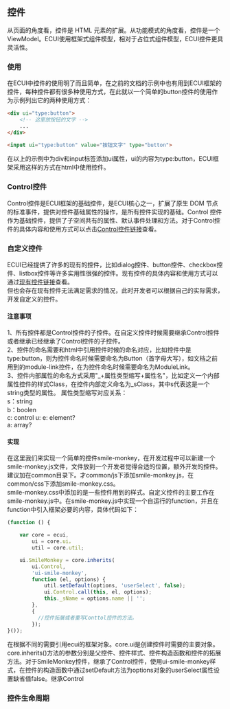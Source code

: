 ## 控件
从页面的角度看，控件是 HTML 元素的扩展。从功能模式的角度看，控件是一个 ViewModel。ECUI使用框架式组件模型，相对于占位式组件模型，ECUI控件更具灵活性。
### 使用
在ECUI中控件的使用明了而且简单，在之前的文档的示例中也有用到ECUI框架的控件，每种控件都有很多种使用方式，在此就以一个简单的button控件的使用作为示例列出它的两种使用方式：
```html
<div ui="type:button">
    <!-- 这里放按钮的文字 -->
    ...
</div>
```
```html
<input ui="type:button" value="按钮文字" type="button">
```
在以上的示例中为div和input标签添加ui属性，ui的内容为type:button，ECUI框架采用这样的方式在html中使用控件。
### Control控件
Control控件是ECUI框架的基础控件，是ECUI核心之一，扩展了原生 DOM 节点的标准事件，提供对控件基础属性的操作，是所有控件实现的基础。Control 控件作为基础控件，提供了子空间共有的属性、默认事件处理和方法。对于Control控件的具体内容和使用方式可以点击[Control控件链接]()查看。

### 自定义控件
ECUI已经提供了许多的现有的控件，比如dialog控件、button控件、checkbox控件、listbox控件等许多实用性很强的控件。现有控件的具体内容和使用方式可以通过[现有控件链接]()查看。   
但也会存在现有控件无法满足需求的情况，此时开发者可以根据自己的实际需求，开发自定义的控件。

#### 注意事项
1、所有控件都是Control控件的子控件。在自定义控件时候需要继承Control控件或者继承已经继承了Control控件的子控件。   
2、控件的命名需要和html中引用控件时候的命名对应，比如控件中是type:button，则为控件命名时候需要命名为Button（首字母大写），如文档之前用到的module-link控件，在为控件命名时候需要命名为ModuleLink。   
3、控件内部属性的命名方式采用"\_+属性类型缩写+属性名"，比如定义一个内部属性控件的样式Class，在控件内部定义命名为_sClass，其中s代表这是一个string类型的属性。
属性类型缩写对应关系：   
s：string   
b：boolen   
c: control
u:
e: element?   
a: array?   

#### 实现
在这里我们来实现一个简单的控件smile-monkey，在开发过程中可以新建一个smile-monkey.js文件，文件放到一个开发者觉得合适的位置，额外开发的控件。建议加在common目录下。才common/js下添加smile-monkey.js，在common/css下添加smile-monkey.css。   
smile-monkey.css中添加的是一些控件用到的样式。自定义控件的主要工作在smile-monkey.js中。在smile-monkey.js中实现一个自运行的function，并且在function中引入框架必要的内容，具体代码如下：
```js
(function () {

    var core = ecui,
        ui = core.ui，
        util = core.util;

    ui.SmileMonkey = core.inherits(
        ui.Control,
        'ui-smile-monkey',
        function (el, options) {
            util.setDefault(options, 'userSelect', false);
            ui.Control.call(this, el, options);
            this._sName = options.name || '';
        },
        {
          //控件拓展或者重写Conttol控件的方法。
        });
}());
```
在根据不同的需要引用ecui的框架对象。core.ui是创建控件时需要的主要对象。core.inherits()方法的参数分别是父控件、控件样式、控件构造函数和控件的拓展方法。对于SmileMonkey控件，继承了Control控件，使用ui-smile-monkey样式，在控件的构造函数中通过setDefault方法为options对象的userSelect属性设置缺省值false。继承Control

### 控件生命周期
